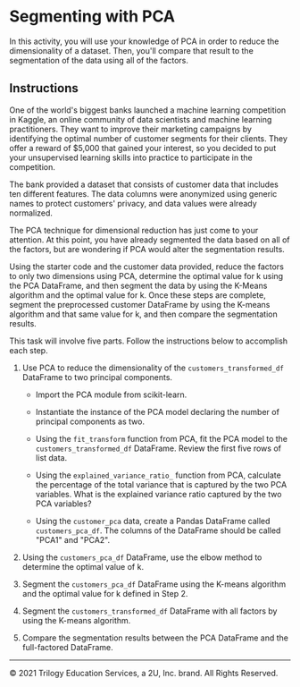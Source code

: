# Segmenting with PCA

In this activity, you will use your knowledge of PCA in order to reduce the dimensionality of a dataset. Then, you'll compare that result to the segmentation of the data using all of the factors.

## Instructions

One of the world's biggest banks launched a machine learning competition in Kaggle, an online community of data scientists and machine learning practitioners. They want to improve their marketing campaigns by identifying the optimal number of customer segments for their clients. They offer a reward of $5,000 that gained your interest, so you decided to put your unsupervised learning skills into practice to participate in the competition.

The bank provided a dataset that consists of customer data that includes ten different features. The data columns were anonymized using generic names to protect customers' privacy, and data values were already normalized.

The PCA technique for dimensional reduction has just come to your attention. At this point, you have already segmented the data based on all of the factors, but are wondering if PCA would alter the segmentation results.

Using the starter code and the customer data provided, reduce the factors to only two dimensions using PCA, determine the optimal value for k using the PCA DataFrame, and then segment the data by using the K-Means algorithm and the optimal value for k. Once these steps are complete, segment the preprocessed customer DataFrame by using the K-means algorithm and that same value for k, and then compare the segmentation results.

This task will involve five parts. Follow the instructions below to accomplish each step.

1. Use PCA to reduce the dimensionality of the `customers_transformed_df` DataFrame to two principal components.

   - Import the PCA module from scikit-learn.

   - Instantiate the instance of the PCA model declaring the number of principal components as two.

   - Using the `fit_transform` function from PCA, fit the PCA model to the `customers_transformed_df` DataFrame. Review the first five rows of list data.

   - Using the `explained_variance_ratio_` function from PCA, calculate the percentage of the total variance that is captured by the two PCA variables. What is the explained variance ratio captured by the two PCA variables?

   - Using the `customer_pca` data, create a Pandas DataFrame called `customers_pca_df`. The columns of the DataFrame should be called "PCA1" and "PCA2".

2. Using the `customers_pca_df` DataFrame, use the elbow method to determine the optimal value of k.

3. Segment the `customers_pca_df` DataFrame using the K-means algorithm and the optimal value for k defined in Step 2.

4. Segment the `customers_transformed_df` DataFrame with all factors by using the K-means algorithm.

5. Compare the segmentation results between the PCA DataFrame and the full-factored DataFrame.

---

© 2021 Trilogy Education Services, a 2U, Inc. brand. All Rights Reserved.
